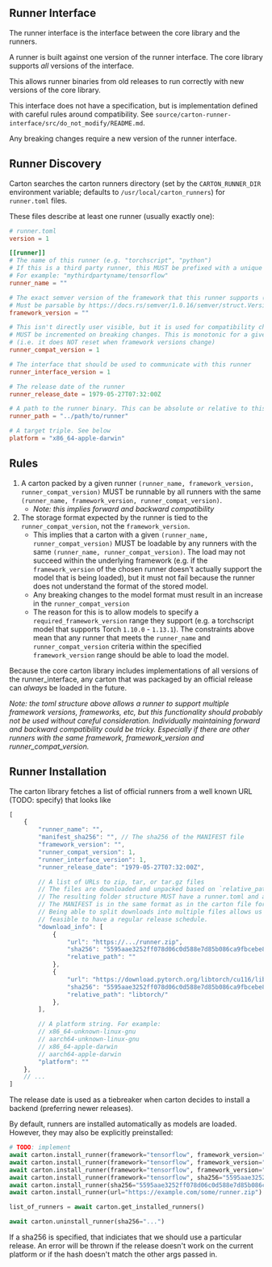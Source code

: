 ## Runner Interface

The runner interface is the interface between the core library and the runners.

A runner is built against one version of the runner interface. The core library supports *all* versions of the interface.

This allows runner binaries from old releases to run correctly with new versions of the core library.

This interface does not have a specification, but is implementation defined with careful rules around compatibility. See `source/carton-runner-interface/src/do_not_modify/README.md`.

Any breaking changes require a new version of the runner interface.

## Runner Discovery

Carton searches the carton runners directory (set by the `CARTON_RUNNER_DIR` environment variable; defaults to `/usr/local/carton_runners`) for `runner.toml` files.

These files describe at least one runner (usually exactly one):

```toml
# runner.toml
version = 1

[[runner]]
# The name of this runner (e.g. "torchscript", "python")
# If this is a third party runner, this MUST be prefixed with a unique namespace followed by a forward slash
# For example: "mythirdpartyname/tensorflow"
runner_name = ""

# The exact semver version of the framework that this runner supports (e.g. "1.13.1", "3.6.0")
# Must be parsable by https://docs.rs/semver/1.0.16/semver/struct.Version.html
framework_version = ""

# This isn't directly user visible, but it is used for compatibility checks.
# MUST be incremented on breaking changes. This is monotonic for a given `runner_name`
# (i.e. it does NOT reset when framework versions change)
runner_compat_version = 1

# The interface that should be used to communicate with this runner
runner_interface_version = 1

# The release date of the runner
runner_release_date = 1979-05-27T07:32:00Z

# A path to the runner binary. This can be absolute or relative to this file
runner_path = "../path/to/runner"

# A target triple. See below
platform = "x86_64-apple-darwin"
```

## Rules


1. A carton packed by a given runner `(runner_name, framework_version, runner_compat_version)` MUST be runnable by all runners with the same `(runner_name, framework_version, runner_compat_version)`.
    - *Note: this implies forward and backward compatibility*
2. The storage format expected by the runner is tied to the `runner_compat_version`, not the `framework_version`.
    - This implies that a carton with a given `(runner_name, runner_compat_version)` MUST be loadable by any runners with the same `(runner_name, runner_compat_version)`. The load may not succeed within the underlying framework (e.g. if the `framework_version` of the chosen runner doesn't actually support the model that is being loaded), but it must not fail because the runner does not understand the format of the stored model.
    - Any breaking changes to the model format must result in an increase in the `runner_compat_version`
    - The reason for this is to allow models to specify a `required_framework_version` range they support (e.g. a torchscript model that supports Torch `1.10.0` - `1.13.1`). The constraints above mean that any runner that meets the `runner_name` and `runner_compat_version` criteria within the specified `framework_version` range should be able to load the model.

Because the core carton library includes implementations of all versions of the runner_interface, any carton that was packaged by an official release can *always* be loaded in the future.

*Note: the toml structure above allows a runner to support multiple framework versions, frameworks, etc, but this functionality should probably not be used without careful consideration. Individually maintaining forward and backward compatibility could be tricky. Especially if there are other runners with the same framework, framework_version and runner_compat_version.*


## Runner Installation

The carton library fetches a list of official runners from a well known URL (TODO: specify) that looks like

```js
[
    {
        "runner_name": "",
        "manifest_sha256": "", // The sha256 of the MANIFEST file
        "framework_version": "",
        "runner_compat_version": 1,
        "runner_interface_version": 1,
        "runner_release_date": "1979-05-27T07:32:00Z",

        // A list of URLs to zip, tar, or tar.gz files
        // The files are downloaded and unpacked based on `relative_path` below
        // The resulting folder structure MUST have a runner.toml and a MANIFEST in the root directory
        // The MANIFEST is in the same format as in the carton file format.
        // Being able to split downloads into multiple files allows us to keep releases small and makes it more
        // feasible to have a regular release schedule.
        "download_info": [
            {
                "url": "https://.../runner.zip",
                "sha256": "5595aae3252ff078d06c0d588e7d85b086ca9fbcebe8dda047f07bb35d4527b0",
                "relative_path": ""
            },
            {
                "url": "https://download.pytorch.org/libtorch/cu116/libtorch-shared-with-deps-1.13.1%2Bcu116.zip",
                "sha256": "5595aae3252ff078d06c0d588e7d85b086ca9fbcebe8dda047f07bb35d4527b0",
                "relative_path": "libtorch/"
            },
        ],

        // A platform string. For example:
        // x86_64-unknown-linux-gnu
        // aarch64-unknown-linux-gnu
        // x86_64-apple-darwin
        // aarch64-apple-darwin
        "platform": ""
    },
    // ...
]
```


The release date is used as a tiebreaker when carton decides to install a backend (preferring newer releases).

By default, runners are installed automatically as models are loaded. However, they may also be explicitly preinstalled:

```py
# TODO: implement
await carton.install_runner(framework="tensorflow", framework_version="2.1.0")
await carton.install_runner(framework="tensorflow", framework_version="2.1.0", runner_compat_version=1)
await carton.install_runner(framework="tensorflow", framework_version="2.1.0", sha256="5595aae3252ff078d06c0d588e7d85bcebe8dda0...")
await carton.install_runner(framework="tensorflow", sha256="5595aae3252ff078d06c0d588e7d85b086ca9fbcebe8dda0...")
await carton.install_runner(sha256="5595aae3252ff078d06c0d588e7d85b086ca9fbcebe8dda0...")
await carton.install_runner(url="https://example.com/some/runner.zip")

list_of_runners = await carton.get_installed_runners()

await carton.uninstall_runner(sha256="...")
```

If a sha256 is specified, that indiciates that we should use a particular release. An error will be thrown if the release doesn't work on the current platform or if the hash doesn't match the other args passed in.
